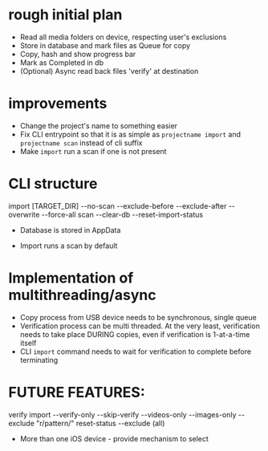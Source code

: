 # rough initial plan

* Read all media folders on device, respecting user's exclusions
* Store in database and mark files as Queue for copy
* Copy, hash and show progress bar
* Mark as Completed in db
* (Optional) Async read back files 'verify' at destination


# improvements

* Change the project's name to something easier
* Fix CLI entrypoint so that it is as simple as `projectname import` and `projectname scan` instead of cli suffix
* Make `import` run a scan if one is not present

# CLI structure

import [TARGET_DIR]
    --no-scan
    --exclude-before
    --exclude-after
    --overwrite
    --force-all
scan
    --clear-db
    --reset-import-status

* Database is stored in AppData

* Import runs a scan by default

# Implementation of multithreading/async

* Copy process from USB device needs to be synchronous, single queue
* Verification process can be multi threaded. At the very least, verification needs to take place DURING copies, even if verification is 1-at-a-time itself
* CLI `import` command needs to wait for verification to complete before terminating


# FUTURE FEATURES:
verify
import
    --verify-only
    --skip-verify
    --videos-only
    --images-only
    --exclude "r/pattern/"
reset-status
    --exclude (all)

* More than one iOS device - provide mechanism to select